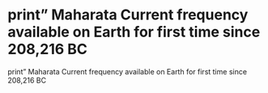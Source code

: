 # print” Maharata Current frequency available on Earth for first time since 208,216 BC

print” Maharata Current frequency available on Earth for first time since 208,216 BC